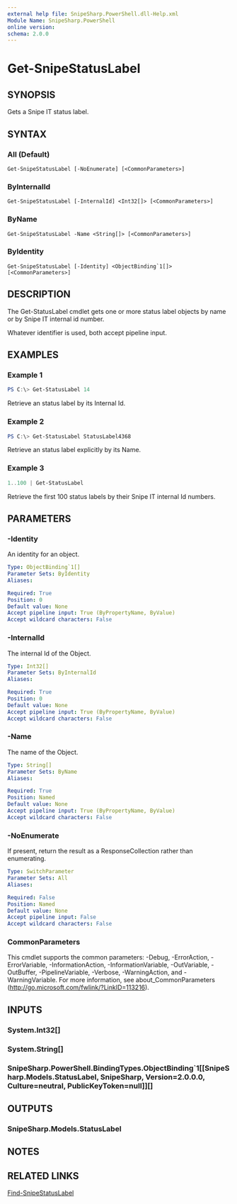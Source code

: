 ```yaml
---
external help file: SnipeSharp.PowerShell.dll-Help.xml
Module Name: SnipeSharp.PowerShell
online version:
schema: 2.0.0
---
```


# Get-SnipeStatusLabel

## SYNOPSIS
Gets a Snipe IT status label.

## SYNTAX

### All (Default)
```
Get-SnipeStatusLabel [-NoEnumerate] [<CommonParameters>]
```

### ByInternalId
```
Get-SnipeStatusLabel [-InternalId] <Int32[]> [<CommonParameters>]
```

### ByName
```
Get-SnipeStatusLabel -Name <String[]> [<CommonParameters>]
```

### ByIdentity
```
Get-SnipeStatusLabel [-Identity] <ObjectBinding`1[]> [<CommonParameters>]
```

## DESCRIPTION
The Get-StatusLabel cmdlet gets one or more status label objects by name or by Snipe IT internal id number.

Whatever identifier is used, both accept pipeline input.

## EXAMPLES

### Example 1
```powershell
PS C:\> Get-StatusLabel 14
```

Retrieve an status label by its Internal Id.

### Example 2
```powershell
PS C:\> Get-StatusLabel StatusLabel4368
```

Retrieve an status label explicitly by its Name.

### Example 3
```powershell
1..100 | Get-StatusLabel
```

Retrieve the first 100 status labels by their Snipe IT internal Id numbers.

## PARAMETERS

### -Identity
An identity for an object.

```yaml
Type: ObjectBinding`1[]
Parameter Sets: ByIdentity
Aliases:

Required: True
Position: 0
Default value: None
Accept pipeline input: True (ByPropertyName, ByValue)
Accept wildcard characters: False
```

### -InternalId
The internal Id of the Object.

```yaml
Type: Int32[]
Parameter Sets: ByInternalId
Aliases:

Required: True
Position: 0
Default value: None
Accept pipeline input: True (ByPropertyName, ByValue)
Accept wildcard characters: False
```

### -Name
The name of the Object.

```yaml
Type: String[]
Parameter Sets: ByName
Aliases:

Required: True
Position: Named
Default value: None
Accept pipeline input: True (ByPropertyName, ByValue)
Accept wildcard characters: False
```

### -NoEnumerate
If present, return the result as a ResponseCollection rather than enumerating.

```yaml
Type: SwitchParameter
Parameter Sets: All
Aliases:

Required: False
Position: Named
Default value: None
Accept pipeline input: False
Accept wildcard characters: False
```

### CommonParameters
This cmdlet supports the common parameters: -Debug, -ErrorAction, -ErrorVariable, -InformationAction, -InformationVariable, -OutVariable, -OutBuffer, -PipelineVariable, -Verbose, -WarningAction, and -WarningVariable. For more information, see about_CommonParameters (http://go.microsoft.com/fwlink/?LinkID=113216).

## INPUTS

### System.Int32[]

### System.String[]

### SnipeSharp.PowerShell.BindingTypes.ObjectBinding`1[[SnipeSharp.Models.StatusLabel, SnipeSharp, Version=2.0.0.0, Culture=neutral, PublicKeyToken=null]][]

## OUTPUTS

### SnipeSharp.Models.StatusLabel

## NOTES

## RELATED LINKS

[Find-SnipeStatusLabel](Find-SnipeStatusLabel.md)
